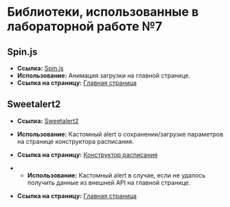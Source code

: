 # Библиотеки, использованные в лабораторной работе №7

## Spin.js
- **Ссылка:** [Spin.js](https://spin.js.org/)
- **Использование:** Анимация загрузки на главной странице.
- **Ссылка на страницу:** [Главная страница](https://thesird.github.io/frontend-labs/)

## Sweetalert2
- **Ссылка:** [Sweetalert2](https://sweetalert2.github.io/)
- **Использование:** Кастомный alert о сохранении/загрузке параметров на странице конструктора расписания.
- **Ссылка на страницу:** [Конструктор расписания](https://thesird.github.io/frontend-labs/pages/constructor.html)

- - **Использование:** Кастомный alert в случае, если не удалось получить данные из внешней API на главной странице.
- **Ссылка на страницу:** [Главная страница](https://thesird.github.io/frontend-labs/)

